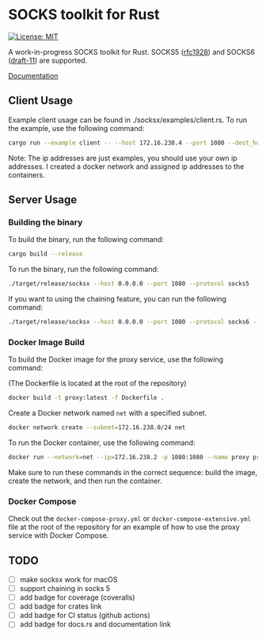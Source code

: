 # SOCKS toolkit for Rust
[![License: MIT](https://img.shields.io/github/license/onnovalkering/socksx.svg)](https://github.com/onnovalkering/socksx/blob/master/LICENSE)

A work-in-progress SOCKS toolkit for Rust. SOCKS5 ([rfc1928](https://tools.ietf.org/html/rfc1928)) and SOCKS6 ([draft-11](https://tools.ietf.org/html/draft-olteanu-intarea-socks-6-11)) are supported.

[Documentation](https://docs.rs/socksx/latest)

## Client Usage
Example client usage can be found in ./socksx/examples/client.rs. To run the example, use the following command:
```bash
cargo run --example client -- --host 172.16.238.4 --port 1080 --dest_host 172.16.238.5 --dest_port 12345 --src_port 12346
```
Note: The ip addresses are just examples, you should use your own ip addresses. I created a docker network and assigned
ip addresses to the containers.

## Server Usage
### Building the binary
To build the binary, run the following command:
```bash
cargo build --release
```

To run the binary, run the following command:
```bash
./target/release/socksx --host 0.0.0.0 --port 1080 --protocol socks5
```

If you want to using the chaining feature, you can run the following command:
```bash
./target/release/socksx --host 0.0.0.0 --port 1080 --protocol socks6 --chain socks6://145.10.0.1:1080
```

### Docker Image Build

To build the Docker image for the proxy service, use the following command:

(The Dockerfile is located at the root of the repository)
```bash
docker build -t proxy:latest -f Dockerfile .
```

Create a Docker network named `net` with a specified subnet.

```bash
docker network create --subnet=172.16.238.0/24 net
```

To run the Docker container, use the following command:

```bash
docker run --network=net --ip=172.16.238.2 -p 1080:1080 --name proxy proxy:latest --host 0.0.0.0 --port 1080
```

Make sure to run these commands in the correct sequence: build the image, create the network, and then run the container.

### Docker Compose
Check out the `docker-compose-proxy.yml` or `docker-compose-extensive.yml` file at the root of the repository for an example of how to use the proxy service with Docker Compose.



## TODO
- [ ] make socksx work for macOS
- [ ] support chaining in socks 5
- [ ] add badge for coverage (coveralls)
- [ ] add badge for crates link 
- [ ] add badge for CI status (github actions)
- [ ] add badge for docs.rs and documentation link